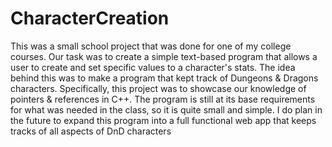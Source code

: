 # CharacterCreation

This was a small school project that was done for one of my college courses. Our task was to create a simple text-based program that allows a user to create and set specific values to a character's stats. The idea behind this was to make a program that kept track of Dungeons & Dragons characters. Specifically, this project was to showcase our knowledge of pointers & references in C++. The program is still at its base requirements for what was needed in the class, so it is quite small and simple. I do plan in the future to expand this program into a full functional web app that keeps tracks of all aspects of DnD characters
